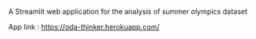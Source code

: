 A Streamlit web application for the analysis of summer olympics dataset

App link : https://oda-thinker.herokuapp.com/
